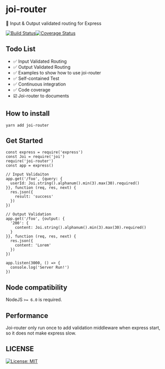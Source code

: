 # joi-router
:basketball: Input &amp; Output validated routing for Express

[![Build Status](https://travis-ci.org/sunkuo/joi-router.svg?branch=master)](https://travis-ci.org/sunkuo/joi-router)[![Coverage Status](https://coveralls.io/repos/github/sunkuo/joi-router/badge.svg?branch=master)](https://coveralls.io/github/sunkuo/joi-router?branch=master)

## Todo List
- :white_check_mark: Input Validated Routing
- :white_check_mark: Output Validated Routing
- :white_check_mark: Examples to show how to use joi-router
- :white_check_mark: Self-contained Test
- :white_check_mark: Continuous integration
- :white_check_mark: Code coverage
- :ballot_box_with_check: Joi-router to documents

## How to install

`yarn add joi-router`

## Get Started
```
const express = require('express')
const Joi = require('joi')
require('joi-router')
const app = express()

// Input Validaiton
app.get('/foo', {query: {
  userId: Joi.string().alphanum().min(3).max(30).required()
}}, function (req, res, next) {
  res.json({
    result: 'success'
  })
})

// Output Validation
app.get('/foo', {output: {
  '200': {
    content: Joi.string().alphanum().min(3).max(30).required()
  }
}}, function (req, res, next) {
  res.json({
    content: 'Lorem'
  })
})

app.listen(3000, () => {
  console.log('Server Run!')
})
```

## Node compatibility

NodeJS `>= 6.0` is required.

## Performance

Joi-router only run once to add validation middleware when express start, so it does not make express slow.

## LICENSE

[![License: MIT](https://img.shields.io/badge/License-MIT-yellow.svg)](https://opensource.org/licenses/MIT)